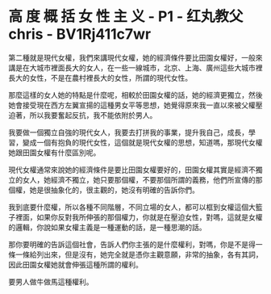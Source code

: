 # 高 度 概 括 女 性 主 义 - P1 - 红丸教父chris - BV1Rj411c7wr

第二種就是現代女權，我們來講現代女權，她的經濟條件要比田園女權好，一般來講是在大城市裡面長大的女人，在一些一線城市，北京、上海、廣州這些大城市裡長大的女性，不是在農村裡長大的女性，所謂的現代女性。

那麼這樣的女人她的特點是什麼呢，相較於田園女權的話，她的經濟更獨立，然後她會接受現在西方左翼宣揚的這種男女平等思想，她覺得原來我一直以來被父權壓迫著，所以我要奮起反抗，我不能依附於男人。

我要做一個獨立自強的現代女人，我要去打拼我的事業，提升我自己，成長，學習，變成一個有抱負的現代女性，這個就是現代女權的思想，知道嗎，那現代女權她跟田園女權有什麼區別呢。

現代女權通常來說她的經濟條件是要比田園女權要好的，田園女權其實是經濟不獨立的女人，她經濟不獨立，她只要那個權，不要那個所謂的義務，他們所宣傳的那個權，她是很抽象化的，很主觀的，她沒有明確的告訴你們。

我到底要什麼權，所以各種不同階層，不同立場的女人，都可以框到女權這個大籃子裡面，如果你反對我所伸張的那個權力，你就是在壓迫女性，對嗎，這就是女權的邏輯，你說如果女權主義是一種運動的話，是一種思潮的話。

那你要明確的告訴這個社會，告訴人們你主張的是什麼權利，對嗎，你是不是得一條一條給列出來，但是沒有，她完全就是憑你主觀意願，非常的抽象，各有其詞，因此田園女權她就會伸張這種所謂的權利。

要男人做牛做馬這種權利。